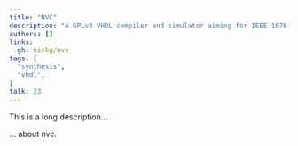 ```yaml
---
title: "NVC"
description: "A GPLv3 VHDL compiler and simulator aiming for IEEE 1076-2002 compliance"
authors: []
links:
  gh: nickg/nvc
tags: [
  "synthesis",
  "vhdl",
]
talk: 23
---
```


This is a long description...
<!--more-->
... about nvc.
